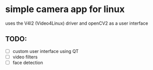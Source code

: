 # simple camera app for linux 
uses the V4l2 (Video4Linux) driver and openCV2 as a user interface

## TODO:
- [ ] custom user interface using QT 
- [ ] video filters
- [ ] face detection 

